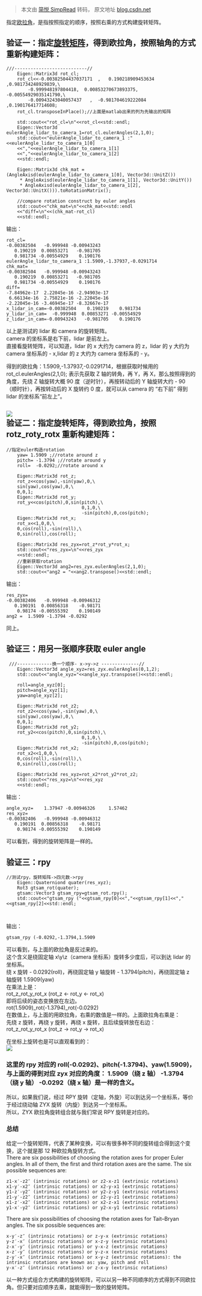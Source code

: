 > 本文由 [简悦 SimpRead](http://ksria.com/simpread/) 转码， 原文地址 [blog.csdn.net](https://blog.csdn.net/brightming/article/details/118049819)

指定[欧拉角](https://so.csdn.net/so/search?q=%E6%AC%A7%E6%8B%89%E8%A7%92&spm=1001.2101.3001.7020)，是指按照指定的顺序，按照右乘的方式构建旋转矩阵。

验证一：指定[旋转矩阵](https://so.csdn.net/so/search?q=%E6%97%8B%E8%BD%AC%E7%9F%A9%E9%98%B5&spm=1001.2101.3001.7020)，得到欧拉角，按照轴角的方式重新构建矩阵：
-------------------------------------------------------------------------------------------------------------------------------

```
///---------------------------//
    Eigen::Matrix3d rot_cl;
    rot_cl<<-0.00382504437037171  ,   0.190218909453634	,0.981734248929839,\
        -0.999948197804418,	 0.00853270673893375,	-0.00554929035141790,\
        -0.00943243040057437   ,  -0.981704619222084	,0.190176417714608;
    rot_cl.transposeInPlace();//上面是matlab出来的列为先输出的矩阵

    std::cout<<"rot_cl=\n"<<rot_cl<<std::endl;
    Eigen::Vector3d eulerAngle_lidar_to_camera_1=rot_cl.eulerAngles(2,1,0);
    std::cout<<"eulerAngle_lidar_to_camera_1 :"<<eulerAngle_lidar_to_camera_1[0]
    <<","<<eulerAngle_lidar_to_camera_1[1]
    <<","<<eulerAngle_lidar_to_camera_1[2]
    <<std::endl;

    Eigen::Matrix3d chk_mat = (AngleAxisd(eulerAngle_lidar_to_camera_1[0], Vector3d::UnitZ())
     * AngleAxisd(eulerAngle_lidar_to_camera_1[1], Vector3d::UnitY())
     * AngleAxisd(eulerAngle_lidar_to_camera_1[2], Vector3d::UnitX())).toRotationMatrix(); 

    //compare rotation construct by euler angles
    std::cout<<"chk_mat=\n"<<chk_mat<<std::endl
    <<"diff=\n"<<(chk_mat-rot_cl)
    <<std::endl;

```

输出：

```
rot_cl=
-0.00382504   -0.999948 -0.00943243
   0.190219  0.00853271   -0.981705
   0.981734 -0.00554929    0.190176
eulerAngle_lidar_to_camera_1 :1.5909,-1.37937,-0.0291714
chk_mat=
-0.00382504   -0.999948 -0.00943243
   0.190219  0.00853271   -0.981705
   0.981734 -0.00554929    0.190176
diff=
-7.84962e-17  2.22045e-16 -2.94903e-17
 6.66134e-16  2.75821e-16 -2.22045e-16
-2.22045e-16 -3.46945e-17 -8.32667e-17
x_lidar_in_cam=-0.00382504    0.190219    0.981734
y_lidar_in_cam=  -0.999948  0.00853271 -0.00554929
z_lidar_in_cam=-0.00943243   -0.981705    0.190176

```

以上是测试的 lidar 和 camera 的旋转矩阵。  
camera 的坐标系是右下前，lidar 是前左上。  
直接看旋转矩阵，可以知道，lidar 的 x 大约为 camera 的 z，lidar 的 y 大约为 camera 坐标系的 - x,lidar 的 z 大约为 camera 坐标系的 - y。

得到的欧拉角：1.5909,-1.37937,-0.0291714，根据获取时候用的 rot_cl.eulerAngles(2,1,0); 表示先获取 Z 轴的转角，再 Y，再 X，那么按照得到的角度，先绕 Z 轴旋转大概 90 度（逆时针），再按转动后的 Y 轴旋转大约 - 90（顺时针），再按转动后的 X 旋转约 0 度，就可以从 camera 的 “右下前” 得到 lidar 的坐标系“前左上”。

![](https://img-blog.csdnimg.cn/20210619110811364.png?x-oss-process=image/watermark,type_ZmFuZ3poZW5naGVpdGk,shadow_10,text_aHR0cHM6Ly9ibG9nLmNzZG4ubmV0L2JyaWdodG1pbmc=,size_16,color_FFFFFF,t_70)  
验证二：指定旋转矩阵，得到欧拉角，按照 rotz_roty_rotx 重新构建矩阵：
------------------------------------------------------------------------------------------------------------------------------------------------------------------------------------------------------------------------------------------------

```
//指定euler构造rotation
    yaw= 1.5909 ;//rotate around z
    pitch= -1.3794 ;//rotate around y
    roll=  -0.0292;//rotate around x

    Eigen::Matrix3d rot_z;
    rot_z<<cos(yaw),-sin(yaw),0,\
    sin(yaw),cos(yaw),0,\
    0,0,1;
    Eigen::Matrix3d rot_y;
    rot_y<<cos(pitch),0,sin(pitch),\
                            0,1,0,\
                            -sin(pitch),0,cos(pitch);
    Eigen::Matrix3d rot_x;
    rot_x<<1,0,0,\
    0,cos(roll),-sin(roll),\
    0,sin(roll),cos(roll);

    Eigen::Matrix3d res_zyx=rot_z*rot_y*rot_x;
    std::cout<<"res_zyx=\n"<<res_zyx
    <<std::endl;
    //重新获取rotation
    Eigen::Vector3d ang2=res_zyx.eulerAngles(2,1,0);
    std::cout<<"ang2 = "<<ang2.transpose()<<std::endl;

```

输出：

```
res_zyx=
-0.00382406   -0.999948 -0.00946312
   0.190191  0.00856318    -0.98171
    0.98174 -0.00555392    0.190149
ang2 =  1.5909 -1.3794 -0.0292

```

同上。

验证三：用另一张顺序获取 euler angle
------------------------

```
 ///-------------换一个顺序- x->y->z --------------//
    Eigen::Vector3d angle_xyz=res_zyx.eulerAngles(0,1,2);
    std::cout<<"angle_xyz="<<angle_xyz.transpose()<<std::endl;

    roll=angle_xyz[0];
    pitch=angle_xyz[1];
    yaw=angle_xyz[2];

    Eigen::Matrix3d rot_z2;
    rot_z2<<cos(yaw),-sin(yaw),0,\
    sin(yaw),cos(yaw),0,\
    0,0,1;
    Eigen::Matrix3d rot_y2;
    rot_y2<<cos(pitch),0,sin(pitch),\
                            0,1,0,\
                            -sin(pitch),0,cos(pitch);
    Eigen::Matrix3d rot_x2;
    rot_x2<<1,0,0,\
    0,cos(roll),-sin(roll),\
    0,sin(roll),cos(roll);

    Eigen::Matrix3d res_xyz=rot_x2*rot_y2*rot_z2;
    std::cout<<"res_xyz=\n"<<res_xyz
    <<std::endl;

```

输出：

```
angle_xyz=    1.37947 -0.00946326     1.57462
res_xyz=
-0.00382406   -0.999948 -0.00946312
   0.190191  0.00856318    -0.98171
    0.98174 -0.00555392    0.190149

```

可以看到，得到的旋转矩阵是一样的。

验证三：rpy
-------

```
//测试rpy，旋转矩阵->四元数->rpy
    Eigen::Quaterniond quater(res_xyz);
    Rot3 gtsam_rot(quater);
    gtsam::Vector3 gtsam_rpy=gtsam_rot.rpy();
    std::cout<<"gtsam_rpy ("<<gtsam_rpy[0]<<","<<gtsam_rpy[1]<<","<<gtsam_rpy[2]<<std::endl;



```

输出：

```
gtsam_rpy (-0.0292,-1.3794,1.5909

```

可以看到，与上面的欧拉角是反过来的。  
这个含义是绕固定轴 x\y\z（camera 坐标系）旋转多少度后，可以到达 lidar 的坐标系。  
绕 x 旋转 - 0.0292(roll)，再绕固定轴 y 轴旋转 - 1.3794(pitch)，再绕固定轴 z 轴旋转 1.5909(yaw)  
在乘法上是：  
rot_z_rot_y_rot_x (rot_z <- rot_y <- rot_x)  
即将后续的姿态变换放在左边。  
rot(1.5909)_rot(-1.3794)_rot(-0.0292)  
在数值上，与上面的用欧拉角，右乘的数值是一样的。上面欧拉角右乘是：  
先绕 z 旋转，再绕 y 旋转，再绕 x 旋转，且后续旋转放在右边：  
rot_z_rot_y_rot_x (rot_z -> rot_y -> rot_x)

在坐标上旋转也是可以直观看到的：  
![](https://img-blog.csdnimg.cn/20210619134731984.png?x-oss-process=image/watermark,type_ZmFuZ3poZW5naGVpdGk,shadow_10,text_aHR0cHM6Ly9ibG9nLmNzZG4ubmV0L2JyaWdodG1pbmc=,size_16,color_FFFFFF,t_70)

### 这里的 rpy 对应的 roll(-0.0292)、pitch(-1.3794)、yaw(1.5909)，与上面的得到对应 zyx 对应的角度： 1.5909（绕 z 轴） -1.3794（绕 y 轴） -0.0292（绕 x 轴）是一样的含义。

所以，如果我们说，经过 RPY 旋转（定轴，外旋）可以到达另一个坐标系，等价于经过绕动轴 ZYX 旋转（内旋）到达另一个坐标系。  
所以，ZYX 欧拉角旋转组合就与我们常说 RPY 旋转是对应的。

### 总结

给定一个旋转矩阵，代表了某种变换，可以有很多种不同的旋转组合得到这个变换，这个就是那 12 种欧拉角旋转方式。  
There are six possibilities of choosing the rotation axes for proper Euler angles. In all of them, the first and third rotation axes are the same. The six possible sequences are:

```
z1-x′-z2″ (intrinsic rotations) or z2-x-z1 (extrinsic rotations)
x1-y′-x2″ (intrinsic rotations) or x2-y-x1 (extrinsic rotations)
y1-z′-y2″ (intrinsic rotations) or y2-z-y1 (extrinsic rotations)
z1-y′-z2″ (intrinsic rotations) or z2-y-z1 (extrinsic rotations)
x1-z′-x2″ (intrinsic rotations) or x2-z-x1 (extrinsic rotations)
y1-x′-y2″ (intrinsic rotations) or y2-x-y1 (extrinsic rotations)

```

There are six possibilities of choosing the rotation axes for Tait–Bryan angles. The six possible sequences are:

```
x-y′-z″ (intrinsic rotations) or z-y-x (extrinsic rotations)
y-z′-x″ (intrinsic rotations) or x-z-y (extrinsic rotations)
z-x′-y″ (intrinsic rotations) or y-x-z (extrinsic rotations)
x-z′-y″ (intrinsic rotations) or y-z-x (extrinsic rotations)
z-y′-x″ (intrinsic rotations) or x-y-z (extrinsic rotations): the intrinsic rotations are known as: yaw, pitch and roll
y-x′-z″ (intrinsic rotations) or z-x-y (extrinsic rotations)

```

以一种方式组合方式构建的旋转矩阵，可以以另一种不同顺序的方式得到不同欧拉角。但只要对应顺序去乘，就能得到一致的旋转矩阵。
